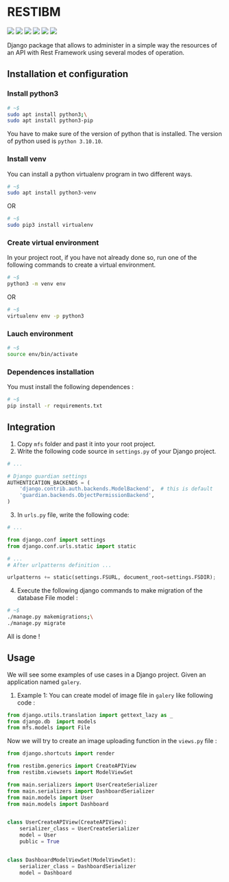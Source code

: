 # RESTIBM
![](https://img.shields.io/badge/Python-3.10.10-blue)
![](https://img.shields.io/badge/Django-4.1.5-%2344B78B)
![](https://img.shields.io/badge/REST%20framework-3.14.0-%23A30000)
![](https://img.shields.io/badge/LICENSE-MIT-%2300557f)
![](https://img.shields.io/badge/lastest-2023--03--21-success)
![](https://img.shields.io/badge/contact-dr.mokira%40gmail.com-blueviolet)

Django package that allows to administer in a simple way the resources of an API with Rest Framework using several modes of operation.

## Installation et configuration

### Install python3 

```sh
# ~$
sudo apt install python3;\
sudo apt install python3-pip
```

You have to make sure of the version of python that is installed. The version of python
used is `python 3.10.10`.


### Install venv
You can install a python virtualenv program in two different ways.

```sh
# ~$
sudo apt install python3-venv
```

OR

```sh
# ~$
sudo pip3 install virtualenv
```

### Create virtual environment
In your project root, if you have not already done so, run one of the following commands to create 
a virtual environment.

```sh
# ~$
python3 -m venv env
```

OR

```sh
# ~$
virtualenv env -p python3
```

### Lauch environment

```sh
# ~$
source env/bin/activate
```

### Dependences installation
You must install the following dependences :

```sh
# ~$
pip install -r requirements.txt
```

## Integration
1. Copy `mfs` folder and past it into your root project.
2. Write the following code source in `settings.py` of your Django project.

```python
# ...

# Django guardian settings
AUTHENTICATION_BACKENDS = (
    'django.contrib.auth.backends.ModelBackend',  # this is default
    'guardian.backends.ObjectPermissionBackend',
)

```

3. In `urls.py` file, write the following code:

```python
# ...

from django.conf import settings
from django.conf.urls.static import static

# ...
# After urlpatterns definition ...

urlpatterns += static(settings.FSURL, document_root=settings.FSDIR);

```

4. Execute the following django commands to make migration of the database File model :

```sh
# ~$
./manage.py makemigrations;\
./manage.py migrate
```

All is done !

## Usage
We will see some examples of use cases in a Django project. Given an application named `galery`.

1. Example 1:
You can create model of image file in `galery` like following code :

```python
from django.utils.translation import gettext_lazy as _
from django.db  import models
from mfs.models import File


```

Now we will try to create an image uploading function in the `views.py` file :

```python
from django.shortcuts import render

from restibm.generics import CreateAPIView
from restibm.viewsets import ModelViewSet

from main.serializers import UserCreateSerializer
from main.serializers import DashboardSerializer
from main.models import User
from main.models import Dashboard


class UserCreateAPIView(CreateAPIView):
    serializer_class = UserCreateSerializer
    model = User
    public = True


class DashboardModelViewSet(ModelViewSet):
    serializer_class = DashboardSerializer
    model = Dashboard

```


